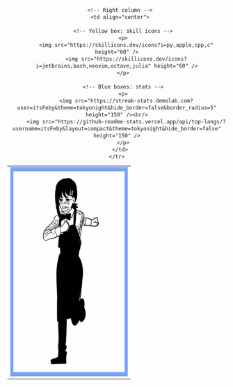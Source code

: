 <div align="center">

  <table>
    <tr>
      <!-- GIF on the left -->
      <td>
        <img src="kobeni_border_whitebg.gif" height="480" width="270"/>
      </td>

      <!-- Right column -->
      <td align="center">
        
        <!-- Yellow box: skill icons -->
        <p>
          <img src="https://skillicons.dev/icons?i=py,apple,cpp,c" height="60" />
          <img src="https://skillicons.dev/icons?i=jetbrains,bash,neovim,octave,julia" height="60" />
        </p>
        
        <!-- Blue boxes: stats -->
        <p>
          <img src="https://streak-stats.demolab.com?user=itsFeby&theme=tokyonight&hide_border=false&border_radius=5" height="150" /><br/>
          <img src="https://github-readme-stats.vercel.app/api/top-langs/?username=itsFeby&layout=compact&theme=tokyonight&hide_border=false" height="150" />
        </p>
      </td>
    </tr>
  </table>

</div>
